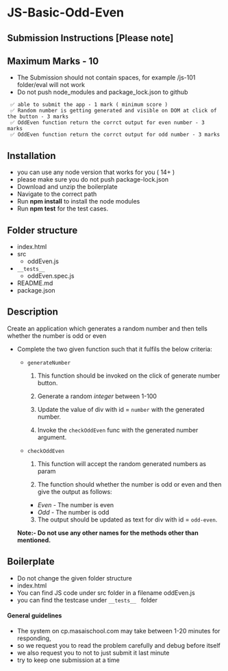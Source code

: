 # JS-Basic-Odd-Even

## Submission Instructions [Please note]

## Maximum Marks - 10

- The Submission should not contain spaces, for example /js-101 folder/eval will not work
- Do not push node_modules and package_lock.json to github

```
 ✅ able to submit the app - 1 mark ( minimum score )
 ✅ Random number is getting generated and visible on DOM at click of the button - 3 marks
 ✅ OddEven function return the corrct output for even number - 3 marks
 ✅ OddEven function return the corrct output for odd number - 3 marks
```

## Installation

- you can use any node version that works for you ( 14+ )
- please make sure you do not push package-lock.json
- Download and unzip the boilerplate
- Navigate to the correct path
- Run **npm install** to install the node modules
- Run **npm test** for the test cases.

## Folder structure

- index.html
- src
  - oddEven.js
- `__tests__`
  - oddEven.spec.js
- README.md
- package.json

## Description

 Create an application which generates a random number and then tells whether the number is odd or even

- Complete the two given function such that it fulfils the below criteria:

  - ```generateNumber```

     1. This function should be invoked on the click of generate number button.

     2. Generate a random *integer* between 1-100

     3. Update the value of div with id = ```number``` with the generated number.

     4. Invoke the ```checkOddEven``` func with the generated number argument.

   - ```checkOddEven```

     1. This function will accept the random generated numbers as param

     2. The function should whether the number is odd or even and then give the output as follows:
       - *Even* - The number is even
       - *Odd* - The number is odd

     3. The output should be updated as text for div with id = ```odd-even```.

 

  **Note:- Do not use any other names for the methods other than mentioned.**

  ####

## Boilerplate

- Do not change the given folder structure
- index.html
- You can find JS code under src folder in a filename oddEven.js
- you can find the testcase under `__tests__ ` folder

#### General guidelines

- The system on cp.masaischool.com may take between 1-20 minutes for responding,
- so we request you to read the problem carefully and debug before itself
- we also request you to not to just submit it last minute
- try to keep one submission at a time
